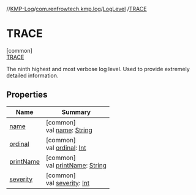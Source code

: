 //[KMP-Log](../../../../index.md)/[com.renfrowtech.kmp.log](../../index.md)/[LogLevel](../index.md)
/[TRACE](index.md)

# TRACE

[common]\
[TRACE](index.md)

The ninth highest and most verbose log level. Used to provide extremely detailed information.

## Properties

| Name | Summary |
|---|---|
| [name](index.md#-372974862%2FProperties%2F-747210664) | [common]<br>val [name](index.md#-372974862%2FProperties%2F-747210664): [String](https://kotlinlang.org/api/latest/jvm/stdlib/kotlin/-string/index.html) |
| [ordinal](index.md#-739389684%2FProperties%2F-747210664) | [common]<br>val [ordinal](index.md#-739389684%2FProperties%2F-747210664): [Int](https://kotlinlang.org/api/latest/jvm/stdlib/kotlin/-int/index.html) |
| [printName](../print-name.md) | [common]<br>val [printName](../print-name.md): [String](https://kotlinlang.org/api/latest/jvm/stdlib/kotlin/-string/index.html) |
| [severity](../severity.md) | [common]<br>val [severity](../severity.md): [Int](https://kotlinlang.org/api/latest/jvm/stdlib/kotlin/-int/index.html) |

